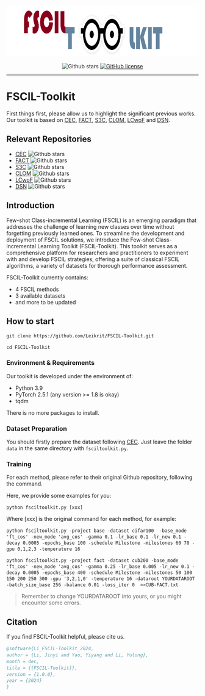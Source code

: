 <div align=center>
<img src="https://github.com/Leikrit/FSCIL-Toolkit/blob/main/FSCILTOOLKIT.png" width="900" height="135">

![Github stars](https://img.shields.io/github/stars/Leikrit/FSCIL-Toolkit.svg)
[![GitHub license](https://img.shields.io/github/license/Leikrit/FSCIL-Toolkit)](https://github.com/Leikrit/FSCIL-Toolkit/blob/master/LICENSE)

---
</div>

# FSCIL-Toolkit

First things first, please allow us to highlight the significant previous works. Our toolkit is based on <a href="https://github.com/icoz69/CEC-CVPR2021">CEC</a>, <a href="https://github.com/zhoudw-zdw/CVPR22-Fact">FACT</a>, <a href="https://github.com/jayatejak/s3c">S3C</a>, <a href="https://github.com/Zoilsen/CLOM">CLOM</a>, <a href="https://github.com/annusha/LCwoF">LCwoF</a> and <a href="https://github.com/Yang-Bob/DSN">DSN</a>. 

## Relevant Repositories

- <a href='https://github.com/icoz69/CEC-CVPR2021'>CEC</a> ![Github stars](https://img.shields.io/github/stars/icoz69/CEC-CVPR2021.svg)
- <a href='https://github.com/zhoudw-zdw/CVPR22-Fact'>FACT</a></a> ![Github stars](https://img.shields.io/github/stars/zhoudw-zdw/CVPR22-Fact.svg)
- <a href='https://github.com/jayatejak/s3c'>S3C</a> ![Github stars](https://img.shields.io/github/stars/jayatejak/s3c.svg)
- <a href='https://github.com/Zoilsen/CLOM'>CLOM</a> ![Github stars](https://img.shields.io/github/stars/Zoilsen/CLOM.svg)
- <a href='https://github.com/annusha/LCwoF'>LCwoF</a> ![Github stars](https://img.shields.io/github/stars/annusha/LCwoF.svg)
- <a href='https://github.com/Yang-Bob/DSN'>DSN</a> ![Github stars](https://img.shields.io/github/stars/Yang-Bob/DSN.svg)

## Introduction

Few-shot Class-incremental Learning (FSCIL) is an emerging paradigm that addresses the challenge of learning new classes over time without forgetting previously learned ones. To streamline the development and deployment of FSCIL solutions, we introduce the Few-shot Class-incremental Learning Toolkit (FSCIL-Toolkit). This toolkit serves as a comprehensive platform for researchers and practitioners to experiment with and develop FSCIL strategies, offering a suite of classical FSCIL algorithms, a variety of datasets for thorough performance assessment.

FSCIL-Toolkit currently contains:

- 4 FSCIL methods
- 3 available datasets
- and more to be updated

## How to start

```shell
git clone https://github.com/Leikrit/FSCIL-Toolkit.git
```

```shell
cd FSCIL-Toolkit
```

### Environment & Requirements

Our toolkit is developed under the environment of:
- Python 3.9
- PyTorch 2.5.1 (any version >= 1.8 is okay)
- tqdm

There is no more packages to install.

### Dataset Preparation

You should firstly prepare the dataset following <a href="https://github.com/icoz69/CEC-CVPR2021">CEC</a>. Just leave the folder `data` in the same directory with `fsciltoolkit.py`.

### Training

For each method, please refer to their original Github repository, following the command.

Here, we provide some examples for you:

```shell
python fsciltoolkit.py [xxx]
```
Where [xxx] is the original command for each method, for example:

```shell
python fsciltoolkit.py -project base -dataset cifar100  -base_mode 'ft_cos' -new_mode 'avg_cos' -gamma 0.1 -lr_base 0.1 -lr_new 0.1 -decay 0.0005 -epochs_base 100 -schedule Milestone -milestones 60 70 -gpu 0,1,2,3 -temperature 16
```

```shell
python fsciltoolkit.py -project fact -dataset cub200 -base_mode 'ft_cos' -new_mode 'avg_cos' -gamma 0.25 -lr_base 0.005 -lr_new 0.1 -decay 0.0005 -epochs_base 400 -schedule Milestone -milestones 50 100 150 200 250 300 -gpu '3,2,1,0' -temperature 16 -dataroot YOURDATAROOT -batch_size_base 256 -balance 0.01 -loss_iter 0  >>CUB-FACT.txt 
```
> Remember to change YOURDATAROOT into yours, or you might encounter some errors.

## Citation

If you find FSCIL-Toolkit helpful, please cite us.

```bibtex
@software{Li_FSCIL-Toolkit_2024,
author = {Li, Jinyi and Yao, Yiyang and Li, Yulong},
month = dec,
title = {{FSCIL-Toolkit}},
version = {1.0.0},
year = {2024}
}
```
